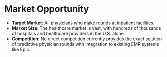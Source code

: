 # Market Opportunity

- **Target Market**: All physicians who make rounds at inpatient facilities.
- **Market Size**: The healthcare market is vast, with hundreds of thousands of hospitals and healthcare providers in the U.S. alone.
- **Competition**: No direct competition currently provides the exact solution of predictive physician rounds with integration to existing EMR systems like Epic.